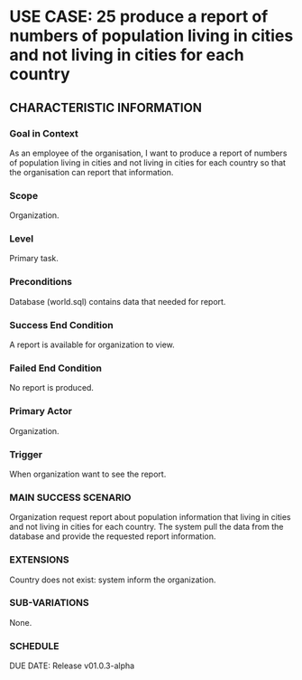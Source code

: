 # USE CASE: 25 produce a report of numbers of population living in cities and not living in cities for each country
## CHARACTERISTIC INFORMATION
### Goal in Context
As an employee of the organisation, I want to produce a report of numbers of population living in cities and not living in cities for each country so that the organisation can report that information.
### Scope
Organization.

### Level
Primary task.

### Preconditions
Database (world.sql) contains data that needed for report.

### Success End Condition
A report is available for organization to view.

### Failed End Condition
No report is produced.

### Primary Actor
Organization.

### Trigger
When organization want to see the report.

### MAIN SUCCESS SCENARIO
Organization request report about population information that living in cities and not living in cities for each country.
The system pull the data from the database and provide the requested report information.

### EXTENSIONS
Country does not exist:
system inform the organization.

### SUB-VARIATIONS
None.

### SCHEDULE
DUE DATE: Release v01.0.3-alpha
